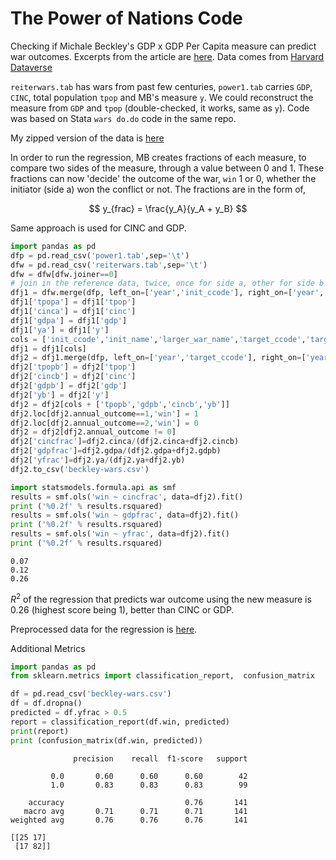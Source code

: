 # The Power of Nations Code

Checking if Michale Beckley's GDP x GDP Per Capita measure can predict
war outcomes. Excerpts from the article are [here](power-of-nations-beckley.md).
Data comes from [Harvard Dataverse](https://dataverse.harvard.edu/dataset.xhtml?persistentId=doi:10.7910/DVN/58KDCM)

`reiterwars.tab` has wars from past few centuries, `power1.tab`
carries `GDP`, `CINC`, total population `tpop` and MB's measure
`y`. We could reconstruct the measure from `GDP` and `tpop`
(double-checked, it works, same as `y`). Code was based on Stata `wars
do.do` code in the same repo.

My zipped version of the data is [here](https://drive.google.com/uc?export=view&id=1Gh2-Kq9EigyQ_llE_mwG-WS8Knyi7KQR)

In order to run the regression, MB creates fractions of each measure,
to compare two sides of the measure, through a value between 0 and 1.
These fractions can now 'decide' the outcome of the war, `win` 1 or 0,
whether the initiator (side a) won the conflict or not. The fractions
are in the form of,

$$
y_{frac} = \frac{y_A}{y_A + y_B}
$$

Same approach is used for CINC and GDP.

```python
import pandas as pd
dfp = pd.read_csv('power1.tab',sep='\t')
dfw = pd.read_csv('reiterwars.tab',sep='\t')
dfw = dfw[dfw.joiner==0]
# join in the reference data, twice, once for side a, other for side b
dfj1 = dfw.merge(dfp, left_on=['year','init_ccode'], right_on=['year','ccode'],how='left')
dfj1['tpopa'] = dfj1['tpop'] 
dfj1['cinca'] = dfj1['cinc'] 
dfj1['gdpa'] = dfj1['gdp']
dfj1['ya'] = dfj1['y']
cols = ['init_ccode','init_name','larger_war_name','target_ccode','target_name','year','tpopa','cinca','gdpa','ya','annual_outcome']
dfj1 = dfj1[cols]
dfj2 = dfj1.merge(dfp, left_on=['year','target_ccode'], right_on=['year','ccode'],how='left')
dfj2['tpopb'] = dfj2['tpop'] 
dfj2['cincb'] = dfj2['cinc'] 
dfj2['gdpb'] = dfj2['gdp']
dfj2['yb'] = dfj2['y']
dfj2 = dfj2[cols + ['tpopb','gdpb','cincb','yb']]
dfj2.loc[dfj2.annual_outcome==1,'win'] = 1
dfj2.loc[dfj2.annual_outcome==2,'win'] = 0
dfj2 = dfj2[dfj2.annual_outcome != 0]
dfj2['cincfrac']=dfj2.cinca/(dfj2.cinca+dfj2.cincb)
dfj2['gdpfrac']=dfj2.gdpa/(dfj2.gdpa+dfj2.gdpb)
dfj2['yfrac']=dfj2.ya/(dfj2.ya+dfj2.yb)
dfj2.to_csv('beckley-wars.csv')
```

```python
import statsmodels.formula.api as smf
results = smf.ols('win ~ cincfrac', data=dfj2).fit()
print ('%0.2f' % results.rsquared)
results = smf.ols('win ~ gdpfrac', data=dfj2).fit()
print ('%0.2f' % results.rsquared)
results = smf.ols('win ~ yfrac', data=dfj2).fit()
print ('%0.2f' % results.rsquared)
```

```text
0.07
0.12
0.26
```

$R^2$ of the regression that predicts war outcome using the new
measure is 0.26 (highest score being 1), better than CINC or GDP.

Preprocessed data for the regression is [here](beckley-wars.csv).

Additional Metrics

```python
import pandas as pd
from sklearn.metrics import classification_report,  confusion_matrix

df = pd.read_csv('beckley-wars.csv')
df = df.dropna()
predicted = df.yfrac > 0.5
report = classification_report(df.win, predicted)
print(report)
print (confusion_matrix(df.win, predicted))
```

```text
              precision    recall  f1-score   support

         0.0       0.60      0.60      0.60        42
         1.0       0.83      0.83      0.83        99

    accuracy                           0.76       141
   macro avg       0.71      0.71      0.71       141
weighted avg       0.76      0.76      0.76       141

[[25 17]
 [17 82]]
```







